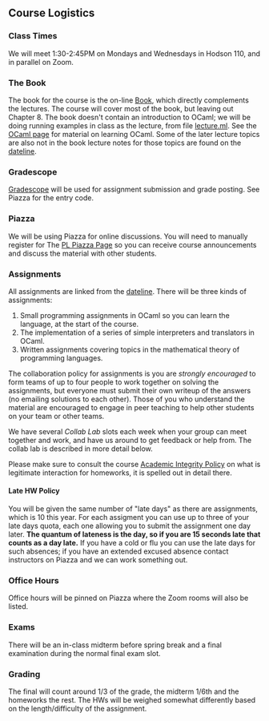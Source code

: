 ## Course Logistics

### Class Times

We will meet 1:30-2:45PM on Mondays and Wednesdays in Hodson 110, and in parallel on Zoom.

### The Book

The book for the course is the on-line [Book](book/index.html), which directly complements the lectures. The course will cover most of the book, but leaving out Chapter 8\. The book doesn't contain an introduction to OCaml; we will be doing running examples in class as the lecture, from file [lecture.ml](ocaml/code/lecture.ml). See the [OCaml page](ocaml) for material on learning OCaml. Some of the later lecture topics are also not in the book lecture notes for those topics are found on the [dateline](dateline.html).

### Gradescope

[Gradescope](https://gradescope.com) will be used for assignment submission and grade posting. See Piazza for the entry code.

### Piazza

We will be using Piazza for online discussions. You will need to manually register for The [PL Piazza Page]() so you can receive course announcements and discuss the material with other students.

### Assignments

All assignments are linked from the [dateline](dateline.html). There will be three kinds of assignments:

1.  Small programming assignments in OCaml so you can learn the language, at the start of the course.
2.  The implementation of a series of simple interpreters and translators in OCaml.
3.  Written assignments covering topics in the mathematical theory of programming languages.

The collaboration policy for assignments is you are _strongly encouraged_ to form teams of up to four people to work together on solving the assignments, but everyone must submit their own writeup of the answers (no emailing solutions to each other). Those of you who understand the material are encouraged to engage in peer teaching to help other students on your team or other teams.

We have several _Collab Lab_ slots each week when your group can meet together and work, and have us around to get feedback or help from. The collab lab is described in more detail below.

Please make sure to consult the course [Academic Integrity Policy](integrity.html) on what is legitimate interaction for homeworks, it is spelled out in detail there.

#### Late HW Policy

You will be given the same number of "late days" as there are assignments, which is 10 this year. For each assigment you can use up to three of your late days quota, each one allowing you to submit the assignment one day later. **The quantum of lateness is the day, so if you are 15 seconds late that counts as a day late.** If you have a cold or flu you can use the late days for such absences; if you have an extended excused absence contact instructors on Piazza and we can work something out.

### Office Hours

Office hours will be pinned on Piazza where the Zoom rooms will also be listed.

### Exams

There will be an in-class midterm before spring break and a final examination during the normal final exam slot.

### Grading

The final will count around 1/3 of the grade, the midterm 1/6th and the homeworks the rest. The HWs will be weighed somewhat differently based on the length/difficulty of the assignment.